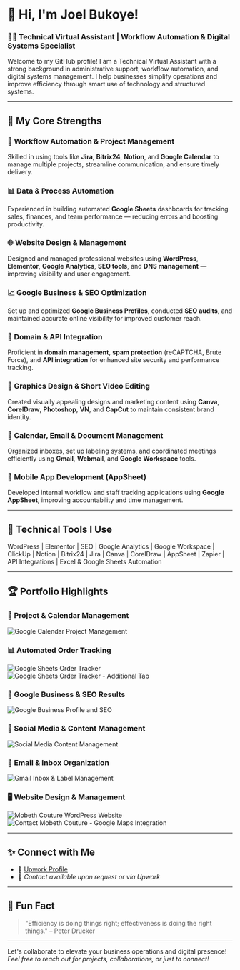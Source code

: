 # 👋 Hi, I'm Joel Bukoye!

### 🧑‍💻 Technical Virtual Assistant | Workflow Automation & Digital Systems Specialist

Welcome to my GitHub profile! I am a Technical Virtual Assistant with a strong background in administrative support, workflow automation, and digital systems management. I help businesses simplify operations and improve efficiency through smart use of technology and structured systems.

---

## 🌟 My Core Strengths

### 🚀 Workflow Automation & Project Management
Skilled in using tools like **Jira**, **Bitrix24**, **Notion**, and **Google Calendar** to manage multiple projects, streamline communication, and ensure timely delivery.

### 📊 Data & Process Automation
Experienced in building automated **Google Sheets** dashboards for tracking sales, finances, and team performance — reducing errors and boosting productivity.

### 🌐 Website Design & Management
Designed and managed professional websites using **WordPress**, **Elementor**, **Google Analytics**, **SEO tools**, and **DNS management** — improving visibility and user engagement.

### 📈 Google Business & SEO Optimization
Set up and optimized **Google Business Profiles**, conducted **SEO audits**, and maintained accurate online visibility for improved customer reach.

### 🔗 Domain & API Integration
Proficient in **domain management**, **spam protection** (reCAPTCHA, Brute Force), and **API integration** for enhanced site security and performance tracking.

### 🎨 Graphics Design & Short Video Editing
Created visually appealing designs and marketing content using **Canva**, **CorelDraw**, **Photoshop**, **VN**, and **CapCut** to maintain consistent brand identity.

### 📅 Calendar, Email & Document Management
Organized inboxes, set up labeling systems, and coordinated meetings efficiently using **Gmail**, **Webmail**, and **Google Workspace** tools.

### 📱 Mobile App Development (AppSheet)
Developed internal workflow and staff tracking applications using **Google AppSheet**, improving accountability and time management.

---

## 🧩 Technical Tools I Use

WordPress | Elementor | SEO | Google Analytics | Google Workspace | ClickUp | Notion | Bitrix24 | Jira | Canva | CorelDraw | AppSheet | Zapier | API Integrations | Excel & Google Sheets Automation

---

## 🏆 Portfolio Highlights

### 📅 Project & Calendar Management
![Google Calendar Project Management](2)

### 📊 Automated Order Tracking
![Google Sheets Order Tracker](3)
![Google Sheets Order Tracker - Additional Tab](7)

### 📍 Google Business & SEO Results
![Google Business Profile and SEO](4)

### 📱 Social Media & Content Management
![Social Media Content Management](5)

### 📧 Email & Inbox Organization
![Gmail Inbox & Label Management](6)

### 🖥️ Website Design & Management
![Mobeth Couture WordPress Website](8)
![Contact Mobeth Couture - Google Maps Integration](9)

---

## ✨ Connect with Me

- 💼 [Upwork Profile](https://www.upwork.com/freelancers/~0147b0c5e610fc88f5)
- 📧 *Contact available upon request or via Upwork*

---

## 💬 Fun Fact

> "Efficiency is doing things right; effectiveness is doing the right things." – Peter Drucker

---

Let's collaborate to elevate your business operations and digital presence!  
*Feel free to reach out for projects, collaborations, or just to connect!*
